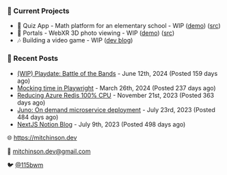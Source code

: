 ### 📌 Current Projects
- 📝 Quiz App - Math platform for an elementary school - WIP ([demo](https://quiz-staging.mitchinson.dev/)) ([src](https://github.com/bmitchinson/budget-entry))
- 📸 Portals - WebXR 3D photo viewing - WIP ([demo](https://portals.mitchinson.dev/)) ([src](https://github.com/bmitchinson/vr-jpg-viewer-webxr))
- 🎶 Building a video game - WIP ([dev blog](https://blog.mitchinson.dev/playdate-dev-one))

### 📝 Recent Posts

- [(WIP) Playdate: Battle of the Bands](https://blog.mitchinson.dev/playdate-dev-one) - June 12th, 2024 (Posted 159 days ago)
- [Mocking time in Playwright](https://blog.mitchinson.dev/playwright-mock-time) - March 26th, 2024 (Posted 237 days ago)
- [Reducing Azure Redis 100% CPU](https://blog.mitchinson.dev/redis-cpu) - November 21st, 2023 (Posted 363 days ago)
- [Juno: On demand microservice deployment](https://blog.mitchinson.dev/juno) - July 23rd, 2023 (Posted 484 days ago)
- [NextJS Notion Blog](https://blog.mitchinson.dev/blog-2023) - July 9th, 2023 (Posted 498 days ago)

🌐 https://mitchinson.dev

💌 mitchinson.dev@gmail.com

🐦 [@115bwm](https://twitter.com/115bwm)